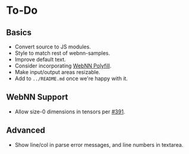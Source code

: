# To-Do

## Basics

* Convert source to JS modules.
* Style to match rest of webnn-samples.
* Improve default text.
* Consider incorporating [WebNN Polyfill](https://github.com/webmachinelearning/webnn-polyfill).
* Make input/output areas resizable.
* Add to `../README.md` once we're happy with it.

## WebNN Support

* Allow size-0 dimensions in tensors per [#391](https://github.com/webmachinelearning/webnn/issues/391).

## Advanced

* Show line/col in parse error messages, and line numbers in textarea.
